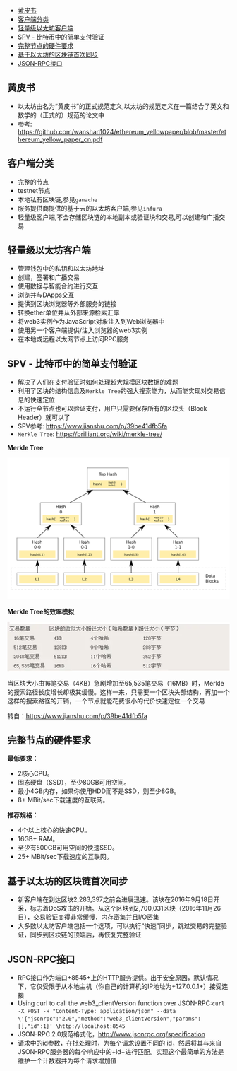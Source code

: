 - [黄皮书](#黄皮书)
- [客户端分类](#客户端分类)
- [轻量级以太坊客户端](#轻量级以太坊客户端)
- [SPV - 比特币中的简单支付验证](#spv---比特币中的简单支付验证)
- [完整节点的硬件要求](#完整节点的硬件要求)
- [基于以太坊的区块链首次同步](#基于以太坊的区块链首次同步)
- [JSON-RPC接口](#json-rpc接口)
## 黄皮书
- 以太坊由名为“黄皮书”的正式规范定义,以太坊的规范定义在一篇结合了英文和数学的（正式的）规范的论文中
- 参考: https://github.com/wanshan1024/ethereum_yellowpaper/blob/master/ethereum_yellow_paper_cn.pdf

## 客户端分类
- 完整的节点
- testnet节点
- 本地私有区块链,参见`ganache`  
- 服务提供商提供的基于云的以太坊客户端,参见`infura`
- 轻量级客户端,不会存储区块链的本地副本或验证块和交易,可以创建和广播交易

## 轻量级以太坊客户端
- 管理钱包中的私钥和以太坊地址
- 创建，签署和广播交易
- 使用数据与智能合约进行交互
- 浏览并与DApps交互
- 提供到区块浏览器等外部服务的链接
- 转换ether单位并从外部来源检索汇率
- 将web3实例作为JavaScript对象注入到Web浏览器中
- 使用另一个客户端提供/注入浏览器的web3实例
- 在本地或远程以太网节点上访问RPC服务

## SPV - 比特币中的简单支付验证
- 解决了人们在支付验证时如何处理超大规模区块数据的难题
- 利用了区块的结构信息及`Merkle Tree`的强大搜索能力，从而能实现对交易信息的快速定位
- 不运行全节点也可以验证支付，用户只需要保存所有的区块头（Block Header）就可以了
- SPV参考: https://www.jianshu.com/p/39be41dfb5fa
- `Merkle Tree`: https://brilliant.org/wiki/merkle-tree/  
  
**Merkle Tree**    
 
![Merkle Tree_Efficiency](images/Merkle_trees.png)  



**Merkle Tree的效率模拟**    

![Merkle Tree_Efficiency](images/merkle_tree_effeciency.webp)   

当区块大小由16笔交易（4KB）急剧增加至65,535笔交易（16MB）时，Merkle的搜索路径长度增长却极其缓慢。这样一来，只需要一个区块头部结构，再加一个这样的搜索路径的开销，一个节点就能花费很小的代价快速定位一个交易

转自：https://www.jianshu.com/p/39be41dfb5fa

## 完整节点的硬件要求
**最低要求：**
- 2核心CPU。
- 固态硬盘（SSD），至少80GB可用空间。
- 最小4GB内存，如果你使用HDD而不是SSD，则至少8GB。
- 8+ MBit/sec下载速度的互联网。

**推荐规格：**
- 4个以上核心的快速CPU。
- 16GB+ RAM。
- 至少有500GB可用空间的快速SSD。
- 25+ MBit/sec下载速度的互联网。

## 基于以太坊的区块链首次同步
- 新客户端在到达区块2,283,397之前会进展迅速。该块在2016年9月18日开采，标志着DoS攻击的开始。从这个区块到2,700,031区块（2016年11月26日），交易验证变得非常缓慢，内存密集并且I/O密集
- 大多数以太坊客户端包括一个选项，可以执行“快速”同步，跳过交易的完整验证，同步到区块链的顶端后，再恢复完整验证

## JSON-RPC接口
- RPC接口作为端口+8545+上的HTTP服务提供。出于安全原因，默认情况下，它仅受限于从本地主机（你自己的计算机的IP地址为+127.0.0.1+）接受连接
- Using curl to call the web3_clientVersion function over JSON-RPC:`curl -X POST -H "Content-Type: application/json" --data \'{"jsonrpc":"2.0","method":"web3_clientVersion","params":[],"id":1}' \http://localhost:8545`
- JSON-RPC 2.0规范格式化，http://www.jsonrpc.org/specification
- 请求中的id参数，在批处理时，为每个请求设置不同的 id，然后将其与来自JSON-RPC服务器的每个响应中的+id+进行匹配。实现这个最简单的方法是维护一个计数器并为每个请求增加值


